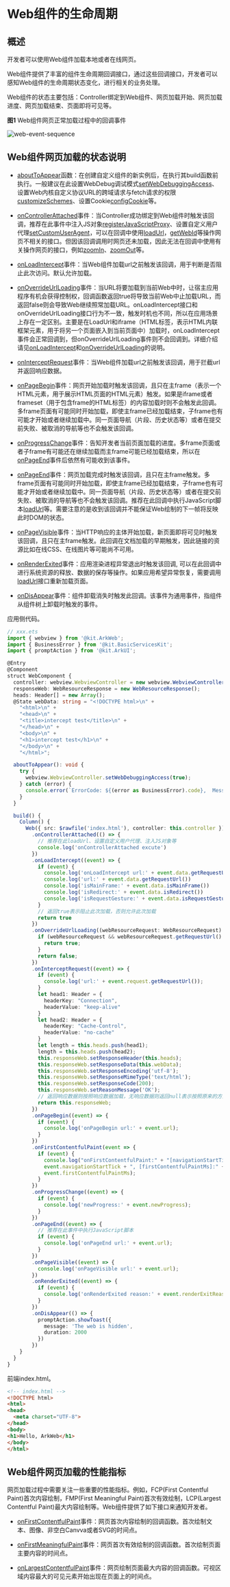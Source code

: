 # Web组件的生命周期

## 概述

开发者可以使用Web组件加载本地或者在线网页。

Web组件提供了丰富的组件生命周期回调接口，通过这些回调接口，开发者可以感知Web组件的生命周期状态变化，进行相关的业务处理。

Web组件的状态主要包括：Controller绑定到Web组件、网页加载开始、网页加载进度、网页加载结束、页面即将可见等。

**图1**  Web组件网页正常加载过程中的回调事件

![web-event-sequence](figures/web-event-sequence.png)

## Web组件网页加载的状态说明

- [aboutToAppear](../reference/apis-arkui/arkui-ts/ts-custom-component-lifecycle.md#abouttoappear)函数：在创建自定义组件的新实例后，在执行其build函数前执行。一般建议在此设置WebDebug调试模式[setWebDebuggingAccess](../reference/apis-arkweb/js-apis-webview.md#setwebdebuggingaccess)、设置Web内核自定义协议URL的跨域请求与fetch请求的权限[customizeSchemes](../reference/apis-arkweb/js-apis-webview.md#customizeschemes)、设置Cookie[configCookie](../reference/apis-arkweb/js-apis-webview.md#configcookie11-1)等。

- [onControllerAttached](../reference/apis-arkweb/ts-basic-components-web.md#oncontrollerattached10)事件：当Controller成功绑定到Web组件时触发该回调，推荐在此事件中注入JS对象[registerJavaScriptProxy](../reference/apis-arkweb/js-apis-webview.md#registerjavascriptproxy)、设置自定义用户代理[setCustomUserAgent](../reference/apis-arkweb/js-apis-webview.md#setcustomuseragent10)，可以在回调中使用[loadUrl](../reference/apis-arkweb/js-apis-webview.md#loadurl)，[getWebId](../reference/apis-arkweb/js-apis-webview.md#getwebid)等操作网页不相关的接口。但因该回调调用时网页还未加载，因此无法在回调中使用有关操作网页的接口，例如[zoomIn](../reference/apis-arkweb/js-apis-webview.md#zoomin)、[zoomOut](../reference/apis-arkweb/js-apis-webview.md#zoomout)等。

- [onLoadIntercept](../reference/apis-arkweb/ts-basic-components-web.md#onloadintercept10)事件：当Web组件加载url之前触发该回调，用于判断是否阻止此次访问。默认允许加载。

- [onOverrideUrlLoading](../reference/apis-arkweb/ts-basic-components-web.md#onoverrideurlloading12)事件：当URL将要加载到当前Web中时，让宿主应用程序有机会获得控制权，回调函数返回true将导致当前Web中止加载URL，而返回false则会导致Web继续照常加载URL。onLoadIntercept接口和onOverrideUrlLoading接口行为不一致，触发时机也不同，所以在应用场景上存在一定区别。主要是在LoadUrl和iframe（HTML标签，表示HTML内联框架元素，用于将另一个页面嵌入到当前页面中）加载时，onLoadIntercept事件会正常回调到，但onOverrideUrlLoading事件则不会回调到。详细介绍请见[onLoadIntercept](../reference/apis-arkweb/ts-basic-components-web.md#onloadintercept10)和[onOverrideUrlLoading](../reference/apis-arkweb/ts-basic-components-web.md#onoverrideurlloading12)的说明。

- [onInterceptRequest](../reference/apis-arkweb/ts-basic-components-web.md#oninterceptrequest9)事件：当Web组件加载url之前触发该回调，用于拦截url并返回响应数据。

- [onPageBegin](../reference/apis-arkweb/ts-basic-components-web.md#onpagebegin)事件：网页开始加载时触发该回调，且只在主frame（表示一个HTML元素，用于展示HTML页面的HTML元素）触发。如果是iframe或者frameset（用于包含frame的HTML标签）的内容加载时则不会触发此回调。多frame页面有可能同时开始加载，即使主frame已经加载结束，子frame也有可能才开始或者继续加载中。同一页面导航（片段、历史状态等）或者在提交前失败、被取消的导航等也不会触发该回调。

- [onProgressChange](../reference/apis-arkweb/ts-basic-components-web.md#onprogresschange)事件：告知开发者当前页面加载的进度。多frame页面或者子frame有可能还在继续加载而主frame可能已经加载结束，所以在[onPageEnd](../reference/apis-arkweb/ts-basic-components-web.md#onpageend)事件后依然有可能收到该事件。

- [onPageEnd](../reference/apis-arkweb/ts-basic-components-web.md#onpageend)事件：网页加载完成时触发该回调，且只在主frame触发。多frame页面有可能同时开始加载，即使主frame已经加载结束，子frame也有可能才开始或者继续加载中。同一页面导航（片段、历史状态等）或者在提交前失败、被取消的导航等也不会触发该回调。推荐在此回调中执行JavaScript脚本[loadUrl](../reference/apis-arkweb/js-apis-webview.md#runjavascript)等。需要注意的是收到该回调并不能保证Web绘制的下一帧将反映此时DOM的状态。

- [onPageVisible](../reference/apis-arkweb/ts-basic-components-web.md#onpagevisible9)事件：当HTTP响应的主体开始加载，新页面即将可见时触发该回调，且只在主frame触发。此回调在文档加载的早期触发，因此链接的资源比如在线CSS、在线图片等可能尚不可用。

- [onRenderExited](../reference/apis-arkweb/ts-basic-components-web.md#onrenderexited9)事件：应用渲染进程异常退出时触发该回调, 可以在此回调中进行系统资源的释放、数据的保存等操作。如果应用希望异常恢复，需要调用[loadUrl](../reference/apis-arkweb/js-apis-webview.md#loadurl)接口重新加载页面。

- [onDisAppear](../reference/apis-arkui/arkui-ts/ts-universal-events-show-hide.md#ondisappear)事件：组件卸载消失时触发此回调。该事件为通用事件，指组件从组件树上卸载时触发的事件。

应用侧代码。

  ```ts
  // xxx.ets
  import { webview } from '@kit.ArkWeb';
  import { BusinessError } from '@kit.BasicServicesKit';
  import { promptAction } from '@kit.ArkUI';

  @Entry
  @Component
  struct WebComponent {
    controller: webview.WebviewController = new webview.WebviewController();
    responseWeb: WebResourceResponse = new WebResourceResponse();
    heads: Header[] = new Array();
    @State webData: string = "<!DOCTYPE html>\n" +
      "<html>\n" +
      "<head>\n" +
      "<title>intercept test</title>\n" +
      "</head>\n" +
      "<body>\n" +
      "<h1>intercept test</h1>\n" +
      "</body>\n" +
      "</html>";

    aboutToAppear(): void {
      try {
        webview.WebviewController.setWebDebuggingAccess(true);
      } catch (error) {
        console.error(`ErrorCode: ${(error as BusinessError).code},  Message: ${(error as BusinessError).message}`);
      }
    }

    build() {
      Column() {
        Web({ src: $rawfile('index.html'), controller: this.controller })
          .onControllerAttached(() => {
            // 推荐在此loadUrl、设置自定义用户代理、注入JS对象等
            console.log('onControllerAttached excute')
          })
          .onLoadIntercept((event) => {
            if (event) {
              console.log('onLoadIntercept url:' + event.data.getRequestUrl())
              console.log('url:' + event.data.getRequestUrl())
              console.log('isMainFrame:' + event.data.isMainFrame())
              console.log('isRedirect:' + event.data.isRedirect())
              console.log('isRequestGesture:' + event.data.isRequestGesture())
            }
            // 返回true表示阻止此次加载，否则允许此次加载
            return true
          })
          .onOverrideUrlLoading((webResourceRequest: WebResourceRequest) => {
            if (webResourceRequest && webResourceRequest.getRequestUrl() == "about:blank") {
              return true;
            }
            return false;
          })
          .onInterceptRequest((event) => {
            if (event) {
              console.log('url:' + event.request.getRequestUrl());
            }
            let head1: Header = {
              headerKey: "Connection",
              headerValue: "keep-alive"
            }
            let head2: Header = {
              headerKey: "Cache-Control",
              headerValue: "no-cache"
            }
            let length = this.heads.push(head1);
            length = this.heads.push(head2);
            this.responseWeb.setResponseHeader(this.heads);
            this.responseWeb.setResponseData(this.webData);
            this.responseWeb.setResponseEncoding('utf-8');
            this.responseWeb.setResponseMimeType('text/html');
            this.responseWeb.setResponseCode(200);
            this.responseWeb.setReasonMessage('OK');
            // 返回响应数据则按照响应数据加载，无响应数据则返回null表示按照原来的方式加载
            return this.responseWeb;
          })
          .onPageBegin((event) => {
            if (event) {
              console.log('onPageBegin url:' + event.url);
            }
          })
          .onFirstContentfulPaint(event => {
            if (event) {
              console.log("onFirstContentfulPaint:" + "[navigationStartTick]:" +
              event.navigationStartTick + ", [firstContentfulPaintMs]:" +
              event.firstContentfulPaintMs);
            }
          })
          .onProgressChange((event) => {
            if (event) {
              console.log('newProgress:' + event.newProgress);
            }
          })
          .onPageEnd((event) => {
            // 推荐在此事件中执行JavaScript脚本
            if (event) {
              console.log('onPageEnd url:' + event.url);
            }
          })
          .onPageVisible((event) => {
            console.log('onPageVisible url:' + event.url);
          })
          .onRenderExited((event) => {
            if (event) {
              console.log('onRenderExited reason:' + event.renderExitReason);
            }
          })
          .onDisAppear(() => {
            promptAction.showToast({
              message: 'The web is hidden',
              duration: 2000
            })
          })
      }
    }
  }
  ```

前端index.html。

  ```html
  <!-- index.html -->
  <!DOCTYPE html>
  <html>
  <head>
    <meta charset="UTF-8">
  </head>
  <body>
  <h1>Hello, ArkWeb</h1>
  </body>
  </html>
  ```

## Web组件网页加载的性能指标

网页加载过程中需要关注一些重要的性能指标。例如，FCP(First Contentful Paint)首次内容绘制，FMP(First Meaningful Paint)首次有效绘制，LCP(Largest Contentful Paint)最大内容绘制等。Web组件提供了如下接口来通知开发者。

- [onFirstContentfulPaint](../reference/apis-arkweb/ts-basic-components-web.md#onfirstcontentfulpaint10)事件：网页首次内容绘制的回调函数。首次绘制文本、图像、非空白Canvva或者SVG的时间点。

- [onFirstMeaningfulPaint](../reference/apis-arkweb/ts-basic-components-web.md#onfirstmeaningfulpaint12)事件：网页首次有效绘制的回调函数。首次绘制页面主要内容的时间点。

- [onLargestContentfulPaint](../reference/apis-arkweb/ts-basic-components-web.md#onlargestcontentfulpaint12)事件：网页绘制页面最大内容的回调函数。可视区域内容最大的可见元素开始出现在页面上的时间点。
